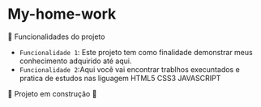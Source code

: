 # My-home-work


 :hammer: Funcionalidades do projeto

- `Funcionalidade 1`: Este projeto tem como finalidade demonstrar meus conhecimento adquirido até aqui. 
- `Funcionalidade 2`:Aqui você vai encontrar trablhos execuntados e pratica de estudos nas liguagem HTML5 CSS3 JAVASCRIPT 


:construction: Projeto em construção :construction:
